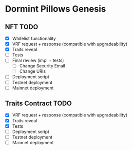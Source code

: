 # Dormint Pillows Genesis

## NFT TODO
- [x] Whitelist functionality
- [x] VRF request + response (compatible with upgradeability)
- [x] Traits reveal
- [ ] Tests
- [ ] Final review (impl + tests)
  - [ ] Change Security Email
  - [ ] Change URIs
- [ ] Deployment script
- [ ] Testnet deployment
- [ ] Mainnet deployment

## Traits Contract TODO
- [x] VRF request + response (compatible with upgradeability)
- [x] Traits reveal
- [x] Tests
- [ ] Deployment script
- [ ] Testnet deployment
- [ ] Mainnet deployment